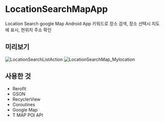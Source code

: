 # LocationSearchMapApp
Location Search google Map Android App
키워드로 장소 검색, 장소 선택시 지도에 표시, 현위치 주소 확인


## 미리보기
![LocationSearchListAction](https://user-images.githubusercontent.com/17312870/152728769-5ff727fc-2956-43ec-a7ee-c2b06fc64968.gif)
![LocationSearchMap_Mylocation](https://user-images.githubusercontent.com/17312870/152728781-edca4773-61f3-4685-9f2d-26af9725389e.gif)

## 사용한 것
* Rerofit
* GSON
* RecyclerView
* Coroutines
* Google Map
* T MAP POI API
